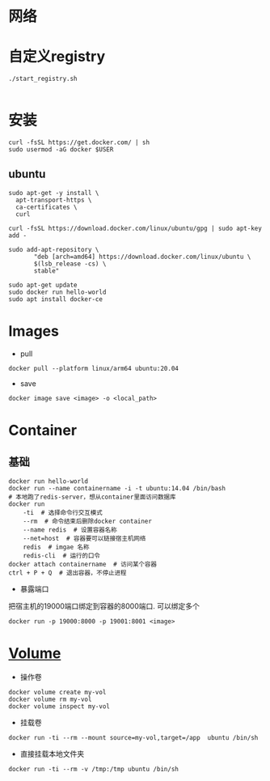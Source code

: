 # 网络

# 自定义registry
`./start_registry.sh`
```{literalinclude} ./start_registry.sh
```

# 安装

```
curl -fsSL https://get.docker.com/ | sh
sudo usermod -aG docker $USER
```

## ubuntu
```
sudo apt-get -y install \
  apt-transport-https \
  ca-certificates \
  curl

curl -fsSL https://download.docker.com/linux/ubuntu/gpg | sudo apt-key add -

sudo add-apt-repository \
       "deb [arch=amd64] https://download.docker.com/linux/ubuntu \
       $(lsb_release -cs) \
       stable"

sudo apt-get update
sudo docker run hello-world
sudo apt install docker-ce
```


# Images
* pull
```
docker pull --platform linux/arm64 ubuntu:20.04
```

* save
```
docker image save <image> -o <local_path>
```

# Container

## 基础

```
docker run hello-world
docker run --name containername -i -t ubuntu:14.04 /bin/bash
# 本地跑了redis-server，想从container里面访问数据库
docker run 
    -ti  # 选择命令行交互模式
    --rm  # 命令结束后删除docker container
    --name redis  # 设置容器名称
    --net=host  # 容器要可以链接宿主机网络
    redis  # imgae 名称
    redis-cli  # 运行的口令
docker attach containername  # 访问某个容器
ctrl + P + Q  # 退出容器，不停止进程
```

* 暴露端口

把宿主机的19000端口绑定到容器的8000端口. 可以绑定多个
```
docker run -p 19000:8000 -p 19001:8001 <image>
```

# [Volume](https://docs.docker.com/storage/volumes/)
* 操作卷
```
docker volume create my-vol
docker volume rm my-vol
docker volume inspect my-vol
```

* 挂载卷
```
docker run -ti --rm --mount source=my-vol,target=/app  ubuntu /bin/sh
```

* 直接挂载本地文件夹
```
docker run -ti --rm -v /tmp:/tmp ubuntu /bin/sh
```
